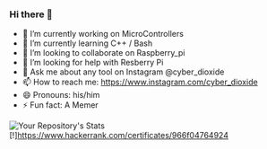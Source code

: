### Hi there 👋




- 🔭 I’m currently working on MicroControllers
- 🌱 I’m currently learning C++ / Bash
- 👯 I’m looking to collaborate on Raspberry_pi
- 🤔 I’m looking for help with Resberry Pi
- 💬 Ask me about any tool on Instagram @cyber_dioxide
- 📫 How to reach me: https://www.instagram.com/cyber_dioxide
- 😄 Pronouns: his/him
- ⚡ Fun fact: A Memer

![Your Repository's Stats](https://github-readme-stats.vercel.app/api?username=Cyber-Dioxide&show_icons=true)
[!]<https://www.hackerrank.com/certificates/966f04764924>


